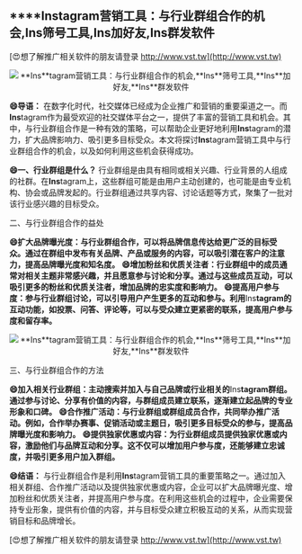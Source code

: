 ## ****Ins**tagram营销工具：与行业群组合作的机会,**Ins**筛号工具,**Ins**加好友,**Ins**群发软件**

[😍想了解推广相关软件的朋友请登录 http://www.vst.tw](http://www.vst.tw)

 <center><img src="https://vst.tw/MP4/tuiguang/png/5.png" alt="**Ins**tagram营销工具：与行业群组合作的机会,**Ins**筛号工具,**Ins**加好友,**Ins**群发软件"></center>

**😄导语：**
在数字化时代，社交媒体已经成为企业推广和营销的重要渠道之一。而**Ins**tagram作为最受欢迎的社交媒体平台之一，提供了丰富的营销工具和机会。其中，与行业群组合作是一种有效的策略，可以帮助企业更好地利用**Ins**tagram的潜力，扩大品牌影响力、吸引更多目标受众。本文将探讨**Ins**tagram营销工具中与行业群组合作的机会，以及如何利用这些机会获得成功。

**😄一、行业群组是什么？**
行业群组是由具有相同或相关兴趣、行业背景的人组成的社群。在**Ins**tagram上，这些群组可能是由用户主动创建的，也可能是由专业机构、协会或品牌发起的。行业群组通过共享内容、讨论话题等方式，聚集了一批对该行业感兴趣的目标受众。

二、与行业群组合作的益处

**😄扩大品牌曝光度：与行业群组合作，可以将品牌信息传达给更广泛的目标受众。通过在群组中发布有关品牌、产品或服务的内容，可以吸引潜在客户的注意力，提高品牌曝光度和知名度。**
**😄增加粉丝和优质关注者：行业群组中的成员通常对相关主题非常感兴趣，并且愿意参与讨论和分享。通过与这些成员互动，可以吸引更多的粉丝和优质关注者，增加品牌的忠实度和影响力。**
**😄提高用户参与度：参与行业群组讨论，可以引导用户产生更多的互动和参与。利用**Ins**tagram的互动功能，如投票、问答、评论等，可以与受众建立更紧密的联系，提高用户参与度和留存率。**

 <center><img src="https://vst.tw/MP4/tuiguang/png/5.png" alt="**Ins**tagram营销工具：与行业群组合作的机会,**Ins**筛号工具,**Ins**加好友,**Ins**群发软件"></center>

三、与行业群组合作的方法

**😄加入相关行业群组：主动搜索并加入与自己品牌或行业相关的**Ins**tagram群组。通过参与讨论、分享有价值的内容，与群组成员建立联系，逐渐建立起品牌的专业形象和口碑。**
**😄合作推广活动：与行业群组或群组成员合作，共同举办推广活动。例如，合作举办赛事、促销活动或主题日，吸引更多目标受众的参与，提高品牌曝光度和影响力。**
**😄提供独家优惠或内容：为行业群组成员提供独家优惠或内容，激励他们与品牌互动和分享。这不仅可以增加用户参与度，还能够建立忠诚度，并吸引更多用户加入群组。**

**😄结语：**
与行业群组合作是利用**Ins**tagram营销工具的重要策略之一。通过加入相关群组、合作推广活动以及提供独家优惠或内容，企业可以扩大品牌曝光度、增加粉丝和优质关注者，并提高用户参与度。在利用这些机会的过程中，企业需要保持专业形象，提供有价值的内容，并与目标受众建立积极互动的关系，从而实现营销目标和品牌增长。

[😍想了解推广相关软件的朋友请登录 http://www.vst.tw](http://www.vst.tw)




